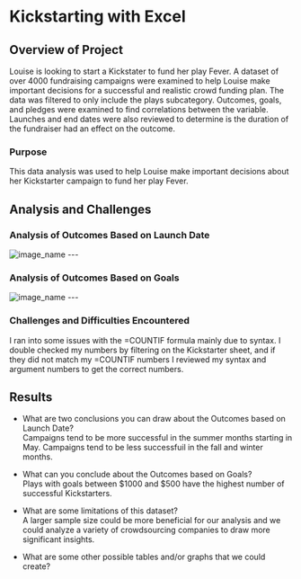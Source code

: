 # Kickstarting with Excel

## Overview of Project
Louise is looking to start a Kickstater to fund her play Fever. A dataset of over 4000 fundraising campaigns were examined to help Louise make important decisions for a successful and realistic crowd funding plan. The data was filtered to only include the plays subcategory. Outcomes, goals, and pledges were examined to find correlations between the variable. Launches and end dates were also reviewed to determine is the duration of the fundraiser had an effect on the outcome.


### Purpose
This data analysis was used to help Louise make important decisions about her Kickstarter campaign to fund her play Fever.

## Analysis and Challenges


### Analysis of Outcomes Based on Launch Date
![image_name](path/to/image_name.png) ---


### Analysis of Outcomes Based on Goals
![image_name](path/to/image_name.png) ---



### Challenges and Difficulties Encountered
I ran into some issues with the =COUNTIF formula mainly due to syntax. I double checked my numbers by filtering on the Kickstarter sheet, and if they did not match my =COUNTIF numbers I reviewed my syntax and argument numbers to get the correct numbers.

## Results

- What are two conclusions you can draw about the Outcomes based on Launch Date? <br>Campaigns tend to be more successful in the summer months starting in May. Campaigns tend to be less successfuil in the fall and winter months.


- What can you conclude about the Outcomes based on Goals? <br>Plays with goals between $1000 and $500 have the highest number of successful Kickstarters.

- What are some limitations of this dataset? <br> A larger sample size could be more beneficial for our analysis and we could analyze a variety of crowdsourcing companies to draw more significant insights.


- What are some other possible tables and/or graphs that we could create?
